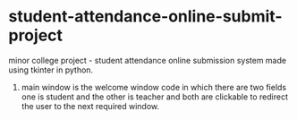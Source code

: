 # student-attendance-online-submit-project
minor college project - student attendance online submission system made using tkinter in python.
1. main window is the welcome window code in which there are two fields one is student and the other is teacher and both are clickable to redirect the user to the next required window.
